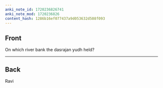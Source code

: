```yaml
---
anki_note_id: 1720236826741
anki_note_mod: 1720236826
content_hash: 1286b16ef077437a9d053632d508f093
---
```


## Front

On which river bank the dasrajan yudh held?

<hr/>

## Back

Ravi